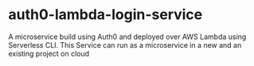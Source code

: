 # auth0-lambda-login-service
A microservice build using Auth0 and deployed over AWS Lambda using Serverless CLI. This Service can run as a microservice in a new and an existing project on cloud

